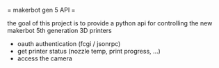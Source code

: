 = makerbot gen 5 API =

the goal of this project is to provide a python api for controlling the new makerbot 5th generation 3D printers

 * oauth authentication (fcgi / jsonrpc)
 * get printer status (nozzle temp, print progress, ...)
 * access the camera

